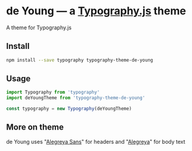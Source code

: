 # de Young — a <a href='https://github.com/kyleamathews/typography.js'>Typography.js</a> theme

A theme for Typography.js

## Install
```bash
npm install --save typography typography-theme-de-young
```
## Usage
```javascript
import Typography from 'typography'
import deYoungTheme from 'typography-theme-de-young'

const typography = new Typography(deYoungTheme)
```
## More on theme

de Young uses "<a href='https://fonts.google.com/specimen/Alegreya+Sans'>Alegreya Sans</a>" for headers and "<a href='https://fonts.google.com/specimen/Alegreya'>Alegreya</a>" for body text
